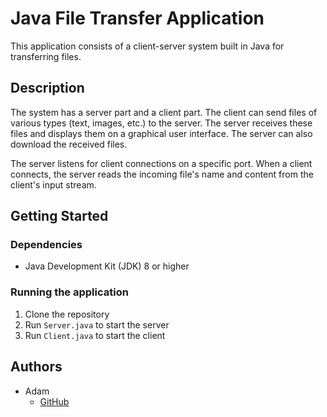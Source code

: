 # Java File Transfer Application

This application consists of a client-server system built in Java for transferring files.

## Description

The system has a server part and a client part. The client can send files of various types (text, images, etc.) to the server. The server receives these files and displays them on a graphical user interface. The server can also download the received files.

The server listens for client connections on a specific port. When a client connects, the server reads the incoming file's name and content from the client's input stream.

## Getting Started

### Dependencies

* Java Development Kit (JDK) 8 or higher

### Running the application

1. Clone the repository
2. Run `Server.java` to start the server
3. Run `Client.java` to start the client

## Authors

* Adam
  - [GitHub](https://github.com/adamkeidz)

